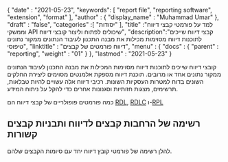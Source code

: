 {
  "date" : "2021-05-23",
  "keywords": [ "report file", "reporting software", "extension", "format" ],
  "author" : {
    "display_name" : "Muhammad Umar"
},
  "draft" : "false",
  "categories" :[ "יסודות" ],
  "title" :"למד על פורמטי קבצי דיווח וממשקי API שיכולים לפתוח וליצור קובצי דיווח",
  "description":"קבצי דיווח שייכים לתוכנות דיווח מסוימות מכילות את מבנה התכנון לעיבוד הנתונים ממקור נתונים טיפוסי",
  "linktitle" : "דיווח פורמטים של קבצים",
  "menu" : {
    "docs" : {
      "parent" : "reporting",
      "weight" : "01"
}
},
  "lastmod" : "2021-05-23"
}

קובצי דיווח שייכים לתוכנות דיווח מסוימות המכילות את מבנה התכנון לעיבוד הנתונים ממקור נתונים אחד או מרובים. תוכנת דיווח מספקת אלמנטים מסוימים ליצירת החלקים השונים בדוח למטרות העסקיות השונות. רכיבי דיווח אלה עשויים להיות טבלאות, תרשימים, מצגות חזותיות וסגנונות אחרים כדי להקל על ניתוח המידע.

כמה פורמטים פופולריים של קבצי דיווח הם [RDL](/he/reporting/rdl/), [RDLC](/he/reporting/rdlc/) ו-[RPL](/he/reporting/rpl/)


## רשימה של הרחבות קבצים לדיווח ותבניות קבצים קשורות

להלן רשימה של פורמטי קובץ דיווח יחד עם סיומות הקבצים שלהם.


